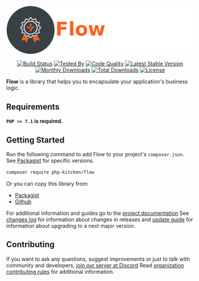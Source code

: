 <p align="center">
    <img src="https://github.com/php-kitchen/flow/blob/master/docs/logo.png" width="600px">
</p>

<p align="center">
    <a href="https://travis-ci.org/php-kitchen/flow"><img src="https://travis-ci.org/php-kitchen/flow.svg?branch=master" alt="Build Status"></a>
    <a href="https://github.com/php-kitchen/code-specs"><img src="https://img.shields.io/badge/Tested_By-CodeSpecs-brightgreen.svg" alt="Tested By"></a>
    <a href="https://scrutinizer-ci.com/g/php-kitchen/flow/?branch=master"><img src="https://scrutinizer-ci.com/g/php-kitchen/flow/badges/quality-score.png?b=master" alt="Code Quality"></a>
    <a href="https://packagist.org/packages/php-kitchen/flow"><img src="https://poser.pugx.org/php-kitchen/flow/v/stable.svg" alt="Latest Stable Version"></a>
    <a href="https://packagist.org/packages/php-kitchen/flow"><img src="https://poser.pugx.org/php-kitchen/flow/d/monthly" alt="Monthly Downloads"></a>
    <a href="https://packagist.org/packages/php-kitchen/flow"><img src="https://poser.pugx.org/php-kitchen/flow/d/total.svg" alt="Total Downloads"></a>
    <a href="https://packagist.org/packages/php-kitchen/flow"><img src="https://poser.pugx.org/php-kitchen/flow/license.svg" alt="License"></a>
</p>

**Flow** is a library that helps you to encapsulate your application's business logic.

## Requirements

**`PHP >= 7.1` is required.**

## Getting Started

Run the following command to add Flow to your project's `composer.json`. See [Packagist](https://packagist.org/packages/php-kitchen/flow) for specific versions.

```bash
composer require php-kitchen/flow
```

Or you can copy this library from:
- [Packagist](https://packagist.org/packages/php-kitchen/flow)
- [Github](https://github.com/php-kitchen/flow)

For additional information and guides go to the [project documentation](docs/README.md)
See [changes log](docs/CHANGELOG.md) for information about changes in releases and [update guide](docs/UPDATE-GUIDE.md) for information about upgrading to a next major version.

## Contributing

If you want to ask any questions, suggest improvements or just to talk with community and developers, [join our server at Discord](https://discord.gg/Ez5VZhC) 
Read [organization contributing rules](https://github.com/php-kitchen/conventions/blob/master/CONTRIBUTING.md) for additional information.

